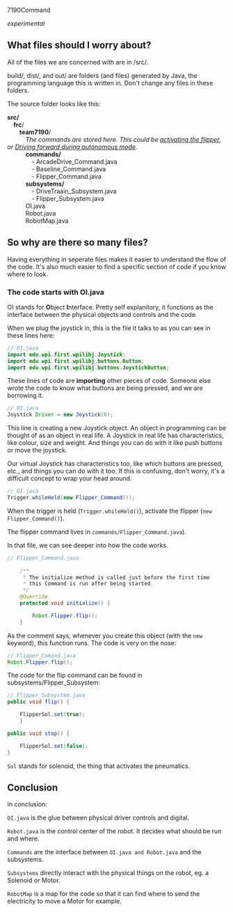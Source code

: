 7190Command

*experimental*

## What files should I worry about?

All of the files we are concerned with are in /src/.

build/, dist/, and out/ are folders (and files) generated by Java, the programming language this is written in. Don't change any files in these folders.

The source folder looks like this:

**src/**\
&ensp;&ensp;**frc**/\
&ensp;&ensp;&ensp;&ensp;**team7190**/\
&ensp;&ensp;&ensp;&ensp;&ensp;&ensp;*The commands are stored here. This could be [activating the flipper](\src\frc\team7190\commands\Flipper_Command.java), or [Driving forward during autonomous mode](\src\frc\team7190\commands\Flipper_Command.java).*\
&ensp;&ensp;&ensp;&ensp;&ensp;&ensp;**commands/**\
&ensp;&ensp;&ensp;&ensp;&ensp;&ensp;&ensp;&ensp;- ArcadeDrive_Command.java\
&ensp;&ensp;&ensp;&ensp;&ensp;&ensp;&ensp;&ensp;- Baseline_Command.java\
&ensp;&ensp;&ensp;&ensp;&ensp;&ensp;&ensp;&ensp;- Flipper_Command.java\
&ensp;&ensp;&ensp;&ensp;&ensp;&ensp;**subsystems/**\
&ensp;&ensp;&ensp;&ensp;&ensp;&ensp;&ensp;&ensp;- DriveTraain_Subsystem.java\
&ensp;&ensp;&ensp;&ensp;&ensp;&ensp;&ensp;&ensp;- Flipper_Subsystem.java\
&ensp;&ensp;&ensp;&ensp;&ensp;&ensp;OI.java\
&ensp;&ensp;&ensp;&ensp;&ensp;&ensp;Robot.java\
&ensp;&ensp;&ensp;&ensp;&ensp;&ensp;RobotMap.java

## So why are there so many files?

Having everything in seperate files makes it easier to understand the flow of the code. It's also much easier to find a specific section of code if you know where to look.



### The code starts with OI.java

OI stands for **O**bject **I**nterface. Pretty self explanitory, it functions as the interface between the physical objects and controls and the code. 

When we plug the joystick in, this is the file it talks to as you can see in these lines here:
```java
// OI.java
import edu.wpi.first.wpilibj.Joystick;
import edu.wpi.first.wpilibj.buttons.Button;
import edu.wpi.first.wpilibj.buttons.JoystickButton;
```
These lines of code are **importing** other pieces of code. Someone else wrote the code to know what buttons are being pressed, and we are borrowing it. 

```java
// OI.java
Joystick Driver = new Joystick(0);
```

This line is creating a new Joystick object. An object in programming can be thought of as an object in real life. A Joystick in real life has characteristics, like colour, size and weight. And things you can do with it like push buttons or move the joystick. 

Our virtual Joystick has characteristics too, like which buttons are pressed, etc., and things you can do with it too. If this is confusing, don't worry, it's a difficult concept to wrap your head around.

```java
// OI.java
Trigger.whileHeld(new Flipper_Command());
```

When the trigger is held (```Trigger.whileHeld()```), activate the flipper (```new Flipper_Command()```).

The flipper command lives in ```commands/Flipper_Command.java```).

In that file, we can see deeper into how the code works. 

```java
// Flipper_Command.java
    
    /**
     * The initialize method is called just before the first time
     * this Command is run after being started.
     */
    @Override
    protected void initialize() {

        Robot.Flipper.flip();
    }

```

As the comment says, whenever you create this object (with the ```new``` keyword), this function runs.
The code is very on the nose:

```java
// Flipper_Comand.java
Robot.Flipper.flip();
```

The code for the flip command can be found in subsystems/Flipper_Subsystem:

```java
// Flipper_Subsystem.java
public void flip() {

    FlipperSol.set(true);
    }

public void stop() {

    FlipperSol.set(false);
}
```

```Sol``` stands for solenoid, the thing that activates the pneumatics.

## Conclusion

In conclusion:

```OI.java``` is the glue between physical driver controls and digital.

```Robot.java``` is the control center of the robot. It decides what should be run and where.

```Commands``` are the interface between ```OI.java and Robot.java``` and the subsystems.

```Subsystems``` directly interact with the physical things on the robot, eg. a Solenoid or Motor.

```RobotMap``` is a map for the code so that it can find where to send the electricity to move a Motor for example.
